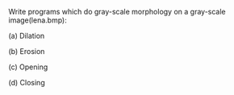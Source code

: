Write programs which do gray-scale morphology on a gray-scale image(lena.bmp):

(a) Dilation

(b) Erosion

(c) Opening

(d) Closing
